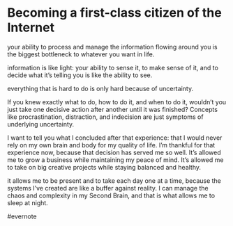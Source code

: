 # Becoming a first-class citizen of the Internet

your ability to process and manage the information flowing around you is the biggest bottleneck to whatever you want in life.

information is like light: your ability to sense it, to make sense of it, and to decide what it’s telling you is like the ability to see.

everything that is hard to do is only hard because of uncertainty.

If you knew exactly what to do, how to do it, and when to do it, wouldn’t you just take one decisive action after another until it was finished? Concepts like procrastination, distraction, and indecision are just symptoms of underlying uncertainty.

I want to tell you what I concluded after that experience: that I would never rely on my own brain and body for my quality of life. I’m thankful for that experience now, because that decision has served me so well. It’s allowed me to grow a business while maintaining my peace of mind. It’s allowed me to take on big creative projects while staying balanced and healthy.

it allows me to be present and to take each day one at a time, because the systems I’ve created are like a buffer against reality. I can manage the chaos and complexity in my Second Brain, and that is what allows me to sleep at night.

\#evernote

